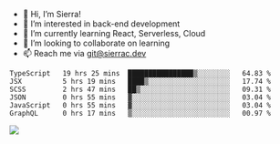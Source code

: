 - 👋 Hi, I’m Sierra!
- 👀 I’m interested in back-end development
- 🌱 I’m currently learning React, Serverless, Cloud
- 💞️ I’m looking to collaborate on learning
- 📫 Reach me via git@sierrac.dev

<!--START_SECTION:waka-->

```text
TypeScript   19 hrs 25 mins  ████████████████▒░░░░░░░░   64.83 %
JSX          5 hrs 19 mins   ████▒░░░░░░░░░░░░░░░░░░░░   17.74 %
SCSS         2 hrs 47 mins   ██▒░░░░░░░░░░░░░░░░░░░░░░   09.31 %
JSON         0 hrs 55 mins   ▓░░░░░░░░░░░░░░░░░░░░░░░░   03.04 %
JavaScript   0 hrs 55 mins   ▓░░░░░░░░░░░░░░░░░░░░░░░░   03.04 %
GraphQL      0 hrs 17 mins   ▒░░░░░░░░░░░░░░░░░░░░░░░░   00.97 %
```

<!--END_SECTION:waka-->


![](https://hit.yhype.me/github/profile?user_id=7351311)
